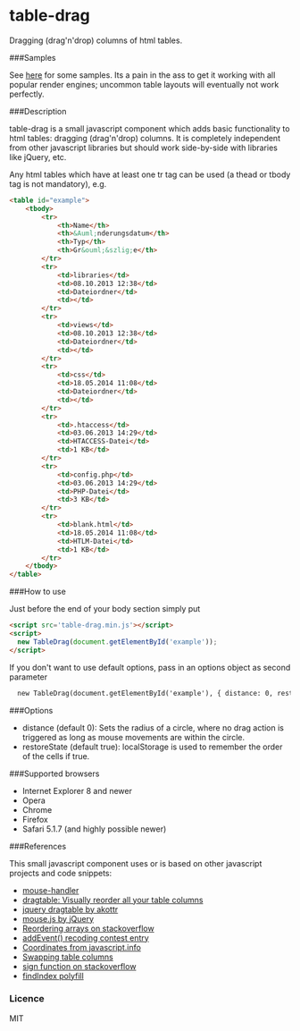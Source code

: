 table-drag
==========

Dragging (drag'n'drop) columns of html tables.

###Samples

See [here](http://irhc.github.io/table-drag) for some samples. Its a pain in the ass to get it working with all popular render engines; uncommon table layouts will eventually not work perfectly.

###Description

table-drag is a small javascript component which adds basic functionality to html tables: dragging (drag'n'drop) columns. It is completely independent from other javascript libraries but should work side-by-side with libraries like jQuery, etc.

Any html tables which have at least one tr tag can be used (a thead or tbody tag is not mandatory), e.g.

```html
<table id="example">
    <tbody>
        <tr>
            <th>Name</th>
            <th>&Auml;nderungsdatum</th>
            <th>Typ</th>
            <th>Gr&ouml;&szlig;e</th>
        </tr>
        <tr>
            <td>libraries</td>
            <td>08.10.2013 12:38</td>
            <td>Dateiordner</td>
            <td></td>
        </tr>
        <tr>
            <td>views</td>
            <td>08.10.2013 12:38</td>
            <td>Dateiordner</td>
            <td></td>
        </tr>
        <tr>
            <td>css</td>
            <td>18.05.2014 11:08</td>
            <td>Dateiordner</td>
            <td></td>
        </tr>
        <tr>
            <td>.htaccess</td>
            <td>03.06.2013 14:29</td>
            <td>HTACCESS-Datei</td>
            <td>1 KB</td>
        </tr>
        <tr>
            <td>config.php</td>
            <td>03.06.2013 14:29</td>
            <td>PHP-Datei</td>
            <td>3 KB</td>
        </tr>
        <tr>
            <td>blank.html</td>
            <td>18.05.2014 11:08</td>
            <td>HTLM-Datei</td>
            <td>1 KB</td>
        </tr>
    </tbody>
</table>
```

###How to use

Just before the end of your body section simply put

```html
<script src='table-drag.min.js'></script>
<script>
  new TableDrag(document.getElementById('example'));
</script>
```

If you don't want to use default options, pass in an options object as second parameter

```html
  new TableDrag(document.getElementById('example'), { distance: 0, restoreState: true });
```

###Options

- distance (default 0): Sets the radius of a circle, where no drag action is triggered as long as mouse movements are within the circle.
- restoreState (default true): localStorage is used to remember the order of the cells if true.

###Supported browsers

- Internet Explorer 8 and newer
- Opera
- Chrome
- Firefox
- Safari 5.1.7 (and highly possible newer)

###References

This small javascript component uses or is based on other javascript projects and code snippets:

- [mouse-handler](https://github.com/irhc/mouse-handler)
- [dragtable: Visually reorder all your table columns](http://www.danvk.org/wp/dragtable/)
- [jquery dragtable by akottr](http://akottr.github.io/dragtable/)
- [mouse.js by jQuery](https://github.com/jquery/jquery-ui/blob/master/ui/mouse.js)
- [Reordering arrays on stackoverflow](http://stackoverflow.com/questions/2440700/reordering-arrays)
- [addEvent() recoding contest entry](http://ejohn.org/apps/jselect/event.html)
- [Coordinates from javascript.info](http://javascript.info/tutorial/coordinates)
- [Swapping table columns](https://groups.google.com/forum/#!msg/comp.lang.javascript/durZ17iSD0I/rnH2FqrvkooJ)
- [sign function on stackoverflow](http://stackoverflow.com/questions/7624920/number-sign-in-javascript)
- [findIndex polyfill](https://developer.mozilla.org/en-US/docs/Web/JavaScript/Reference/Global_Objects/Array/findIndex)

### Licence

MIT

